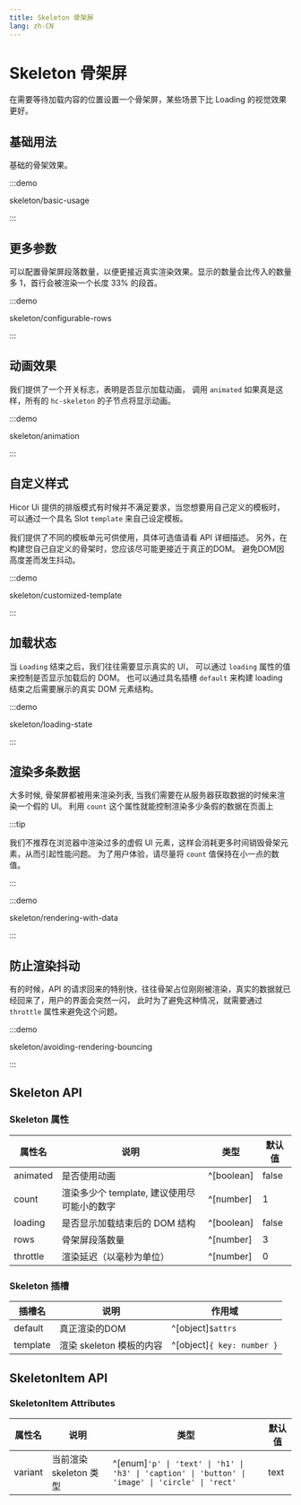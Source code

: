 ```yaml
---
title: Skeleton 骨架屏
lang: zh-CN
---
```


# Skeleton 骨架屏

在需要等待加载内容的位置设置一个骨架屏，某些场景下比 Loading 的视觉效果更好。

## 基础用法

基础的骨架效果。

:::demo

skeleton/basic-usage

:::

## 更多参数

可以配置骨架屏段落数量，以便更接近真实渲染效果。显示的数量会比传入的数量多 1，首行会被渲染一个长度 33% 的段首。

:::demo

skeleton/configurable-rows

:::

## 动画效果

我们提供了一个开关标志，表明是否显示加载动画， 调用 `animated` 如果真是这样，所有的 `hc-skeleton` 的子节点将显示动画。

:::demo

skeleton/animation

:::

## 自定义样式

Hicor Ui 提供的排版模式有时候并不满足要求，当您想要用自己定义的模板时，可以通过一个具名 Slot `template` 来自己设定模板。

我们提供了不同的模板单元可供使用，具体可选值请看 API 详细描述。 另外，在构建您自己自定义的骨架时，您应该尽可能更接近于真正的DOM。 避免DOM因高度差而发生抖动。

:::demo

skeleton/customized-template

:::

## 加载状态

当 `Loading` 结束之后，我们往往需要显示真实的 UI， 可以通过 `loading` 属性的值来控制是否显示加载后的 DOM。 也可以通过具名插槽 `default` 来构建 loading 结束之后需要展示的真实 DOM 元素结构。

:::demo

skeleton/loading-state

:::

## 渲染多条数据

大多时候, 骨架屏都被用来渲染列表, 当我们需要在从服务器获取数据的时候来渲染一个假的 UI。 利用 `count` 这个属性就能控制渲染多少条假的数据在页面上

:::tip

我们不推荐在浏览器中渲染过多的虚假 UI 元素，这样会消耗更多时间销毁骨架元素，从而引起性能问题。 为了用户体验，请尽量将 `count` 值保持在小一点的数值。

:::

:::demo

skeleton/rendering-with-data

:::

## 防止渲染抖动

有的时候，API 的请求回来的特别快，往往骨架占位刚刚被渲染，真实的数据就已经回来了，用户的界面会突然一闪， 此时为了避免这种情况，就需要通过 `throttle` 属性来避免这个问题。

:::demo

skeleton/avoiding-rendering-bouncing

:::

## Skeleton API

### Skeleton 属性

| 属性名      | 说明                          | 类型         | 默认值   |
| -------- | --------------------------- | ---------- | ----- |
| animated | 是否使用动画                      | ^[boolean] | false |
| count    | 渲染多少个 template, 建议使用尽可能小的数字 | ^[number]  | 1     |
| loading  | 是否显示加载结束后的 DOM 结构           | ^[boolean] | false |
| rows     | 骨架屏段落数量                     | ^[number]  | 3     |
| throttle | 渲染延迟（以毫秒为单位）                | ^[number]  | 0     |

### Skeleton 插槽

| 插槽名      | 说明                | 作用域                        |
| -------- | ----------------- | -------------------------- |
| default  | 真正渲染的DOM          | ^[object]`$attrs`          |
| template | 渲染 skeleton 模板的内容 | ^[object]`{ key: number }` |

## SkeletonItem API

### SkeletonItem Attributes

| 属性名     | 说明               | 类型                                                                                                       | 默认值  |
| ------- | ---------------- | -------------------------------------------------------------------------------------------------------- | ---- |
| variant | 当前渲染 skeleton 类型 | ^[enum]`'p' \| 'text' \| 'h1' \| 'h3' \| 'caption' \| 'button' \| 'image' \| 'circle' \| 'rect'` | text |
